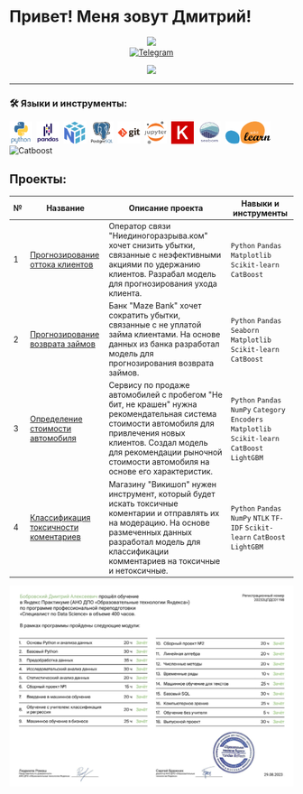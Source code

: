 # Привет! Меня зовут Дмитрий!

<div id="header" align="center">
  <img src="https://media.giphy.com/media/SWoSkN6DxTszqIKEqv/giphy.gif" width="400"/>
</div>

<div id="badges" align="center">
  <a href="https://t.me/jumpus">
    <img src="https://img.shields.io/badge/Telegram-blue?style=for-the-badge&logo=telegram" alt="Telegram"/>
  </a>
</div>

<p align="center"><img src="https://komarev.com/ghpvc/?username=jumpus1&style=for-the-badge&color=blue" /></p>

---
### :hammer_and_wrench: Языки и инструменты:

<p>
  <img src="https://github.com/devicons/devicon/blob/master/icons/python/python-original-wordmark.svg" title="Python" alt="Python" width="40" height="40"/>&nbsp;
  <img src="https://github.com/devicons/devicon/blob/master/icons/pandas/pandas-original-wordmark.svg" title="Pandas" alt="Pandas" width="40" height="40"/>&nbsp;
  <img src="https://github.com/devicons/devicon/blob/master/icons/numpy/numpy-original.svg" title="NumPy" alt="NumPy" width="40" height="40"/>&nbsp;
  <img src="https://github.com/devicons/devicon/blob/master/icons/postgresql/postgresql-original-wordmark.svg" title="PostgreSQL " alt="PostgreSQL " width="40" height="40"/>&nbsp;
  <img src="https://github.com/devicons/devicon/blob/master/icons/git/git-original-wordmark.svg" title="Git" alt="Git" width="40" height="40"/>&nbsp;
  <img src="https://github.com/devicons/devicon/blob/master/icons/jupyter/jupyter-original-wordmark.svg" title="Jupyter" alt="Jupyter" width="40" height="40"/>&nbsp;
  <img src="https://github.com/DonaldWhyte/deep-learning-with-rnns/blob/master/images/keras_icon.svg?ysclid=lln6hyumqo842943872" title="Keras" alt="Keras" width="40" height="40"/>&nbsp;
  <img src="https://github.com/Maddimond/ML_icons/blob/main/seaborn.svg?ysclid=lln6pz4o57980655034" title="Seaborn " alt="Seaborn " width="40" height="40"/>&nbsp;
  <img src="https://github.com/scikit-learn/scikit-learn/blob/main/doc/logos/scikit-learn-logo-without-subtitle.svg" title="Scikit-learn" alt="Scikit-learn" width="80" height="40"/>&nbsp;
  <img src="https://github.com/catboost/catboost/blob/master/logo/catboost.png" title="Catboost " alt="Catboost " width="100" height="40"/>&nbsp;
  
</p>




## Проекты:
| №| Название                                                          | Описание проекта                                                   | Навыки и инструменты           |  
|--|-------------------------------------------------------------------|------------------------------------------------------------------|-----------------------------------|
|1 |[Прогнозирование оттока клиентов](https://github.com/jumpus-X/Portfolio/tree/main/%D0%9F%D1%80%D0%BE%D0%B3%D0%BD%D0%BE%D0%B7%D0%B8%D1%80%D0%BE%D0%B2%D0%B0%D0%BD%D0%B8%D0%B5%20%D0%BE%D1%82%D1%82%D0%BE%D0%BA%D0%B0%20%D0%BA%D0%BB%D0%B8%D0%B5%D0%BD%D1%82%D0%BE%D0%B2)| Оператор связи "Ниединогоразрыва.ком" хочет снизить убытки, связанные с неэфективными акциями по удержанию клиентов. Разрабал модель для прогнозирования ухода клиента.|`Python` `Pandas` `Matplotlib` `Scikit-learn` `CatBoost` |
|2 |[Прогнозирование возврата займов](https://github.com/jumpus-X/Portfolio/tree/main/%D0%9F%D1%80%D0%BE%D0%B3%D0%BD%D0%BE%D0%B7%D0%B8%D1%80%D0%BE%D0%B2%D0%B0%D0%BD%D0%B8%D0%B5%20%D0%B2%D0%BE%D0%B7%D0%B2%D1%80%D0%B0%D1%82%D0%B0%20%D0%B7%D0%B0%D0%B9%D0%BC%D0%BE%D0%B2)| Банк "Maze Bank" хочет сократить убытки, связанные с не уплатой займа клиентами. На основе данных из банка разработал модель для прогнозирования возврата займов. |`Python` `Pandas` `Seaborn` `Matplotlib` `Scikit-learn` `CatBoost` |
|3 |[Определение стоимости автомобиля](https://github.com/jumpus-X/Portfolio/tree/main/%D0%9E%D0%BF%D1%80%D0%B5%D0%B4%D0%B5%D0%BB%D0%B5%D0%BD%D0%B8%D0%B5%20%D1%81%D1%82%D0%BE%D0%B8%D0%BC%D0%BE%D1%81%D1%82%D0%B8%20%D0%B0%D0%B2%D1%82%D0%BE%D0%BC%D0%BE%D0%B1%D0%B8%D0%BB%D1%8F)| Сервису по продаже автомобилей с пробегом "Не бит, не крашен" нужна рекомендательная система стоимости автомобиля для привлечения новых клиентов. Создал модель для рекомендации рыночной стоимости автомобиля на основе его характеристик. |`Python` `Pandas` `NumPy` `Category Encoders` `Matplotlib` `Scikit-learn` `CatBoost` `LightGBM` |
|4 |[Классификация токсичности коментариев](https://github.com/jumpus-X/Portfolio/tree/main/%D0%9A%D0%BB%D0%B0%D1%81%D1%81%D0%B8%D1%84%D0%B8%D0%BA%D0%B0%D1%86%D0%B8%D1%8F%20%D1%82%D0%BE%D0%BA%D1%81%D0%B8%D1%87%D0%BD%D0%BE%D1%81%D1%82%D0%B8%20%D0%BA%D0%BE%D0%BC%D0%BC%D0%B5%D0%BD%D1%82%D0%B0%D1%80%D0%B8%D0%B5%D0%B2)| Магазину "Викишоп" нужен инструмент, который будет искать токсичные коментарии и отправлять их на модерацию. На основе размеченных данных разработал модель для классификации комментариев на токсичные и нетоксичные. |`Python` `Pandas` `NumPy` `NTLK` `TF-IDF` `Scikit-learn` `CatBoost` `LightGBM` |




![Мой диплом](https://github.com/jumpus-X/Portfolio/blob/main/%D0%94%D0%B8%D0%BF%D0%BB%D0%BE%D0%BC.jpg)

